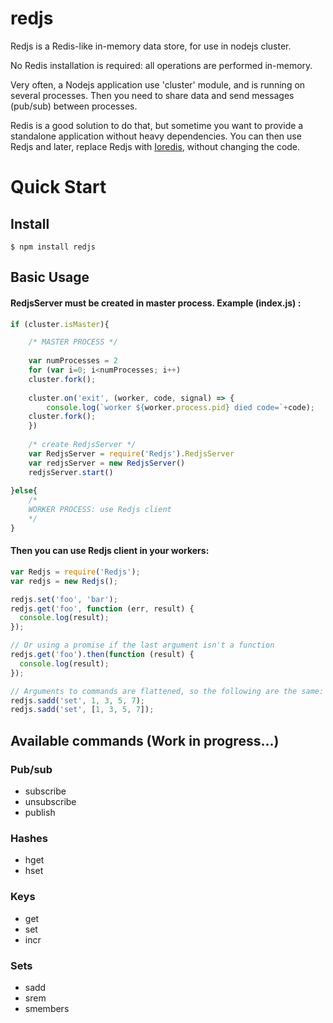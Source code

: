 # redjs
Redjs is a Redis-like in-memory data store, for use in nodejs cluster.

No Redis installation is required: all operations are performed in-memory.

Very often, a Nodejs application use 'cluster' module, and is running on several processes. Then you need to share data and send messages (pub/sub) between processes.

Redis is a good solution to do that, but sometime you want to provide a standalone application without heavy dependencies. You can then use Redjs and later, replace Redjs with [Ioredis](https://github.com/luin/ioredis), without changing the code.


# Quick Start

## Install
```shell
$ npm install redjs
```

## Basic Usage

#### RedjsServer must be created in master process. Example (index.js) :

```javascript
if (cluster.isMaster){

    /* MASTER PROCESS */
    
    var numProcesses = 2
    for (var i=0; i<numProcesses; i++)
	cluster.fork();
		
    cluster.on('exit', (worker, code, signal) => {
    	console.log(`worker ${worker.process.pid} died code=`+code);
	cluster.fork();
    })
    
    /* create RedjsServer */
    var RedjsServer = require('Redjs').RedjsServer		
    var redjsServer = new RedjsServer()
    redjsServer.start()
    
}else{
    /* 
    WORKER PROCESS: use Redjs client
    */				
}
```

#### Then you can use Redjs client in your workers:
  
```javascript
var Redjs = require('Redjs');
var redjs = new Redjs();

redjs.set('foo', 'bar');
redjs.get('foo', function (err, result) {
  console.log(result);
});

// Or using a promise if the last argument isn't a function
redjs.get('foo').then(function (result) {
  console.log(result);
});

// Arguments to commands are flattened, so the following are the same:
redjs.sadd('set', 1, 3, 5, 7);
redjs.sadd('set', [1, 3, 5, 7]);
```

## Available commands (Work in progress...)

### Pub/sub

- subscribe
- unsubscribe
- publish

### Hashes

- hget
- hset

### Keys

- get
- set
- incr

### Sets

- sadd
- srem
- smembers


